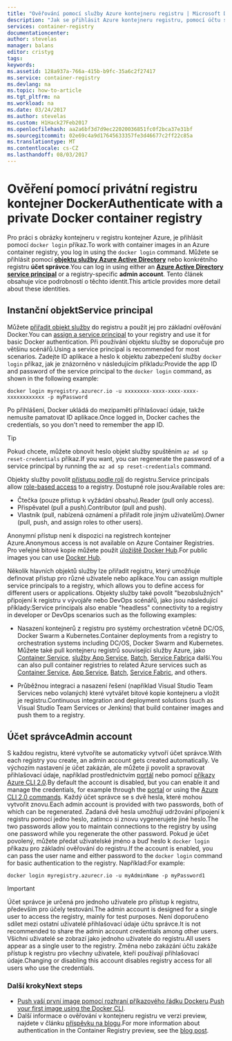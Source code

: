 ```yaml
---
title: "Ověřování pomocí služby Azure kontejneru registru | Microsoft Docs"
description: "Jak se přihlásit Azure kontejneru registru, pomocí účtu správce nebo objektu služby Azure Active Directory"
services: container-registry
documentationcenter: 
author: stevelas
manager: balans
editor: cristyg
tags: 
keywords: 
ms.assetid: 128a937a-766a-415b-b9fc-35a6c2f27417
ms.service: container-registry
ms.devlang: na
ms.topic: how-to-article
ms.tgt_pltfrm: na
ms.workload: na
ms.date: 03/24/2017
ms.author: stevelas
ms.custom: H1Hack27Feb2017
ms.openlocfilehash: aa2a6bf3d7d9ec22020036851fc0f2bca37e31bf
ms.sourcegitcommit: 02e69c4a9d17645633357fe3d46677c2ff22c85a
ms.translationtype: MT
ms.contentlocale: cs-CZ
ms.lasthandoff: 08/03/2017
---
```

# <a name="authenticate-with-a-private-docker-container-registry"></a><span data-ttu-id="9213a-103">Ověření pomocí privátní registru kontejner Docker</span><span class="sxs-lookup"><span data-stu-id="9213a-103">Authenticate with a private Docker container registry</span></span>
<span data-ttu-id="9213a-104">Pro práci s obrázky kontejneru v registru kontejner Azure, je přihlásit pomocí `docker login` příkaz.</span><span class="sxs-lookup"><span data-stu-id="9213a-104">To work with container images in an Azure container registry, you log in using the `docker login` command.</span></span> <span data-ttu-id="9213a-105">Můžete se přihlásit pomocí  **[objektu služby Azure Active Directory](../active-directory/active-directory-application-objects.md)**  nebo konkrétního registru **účet správce**.</span><span class="sxs-lookup"><span data-stu-id="9213a-105">You can log in using either an **[Azure Active Directory service principal](../active-directory/active-directory-application-objects.md)** or a registry-specific **admin account**.</span></span> <span data-ttu-id="9213a-106">Tento článek obsahuje více podrobností o těchto identit.</span><span class="sxs-lookup"><span data-stu-id="9213a-106">This article provides more detail about these identities.</span></span>



## <a name="service-principal"></a><span data-ttu-id="9213a-107">Instanční objekt</span><span class="sxs-lookup"><span data-stu-id="9213a-107">Service principal</span></span>

<span data-ttu-id="9213a-108">Můžete [přiřadit objekt služby](container-registry-get-started-azure-cli.md#assign-a-service-principal) do registru a použít jej pro základní ověřování Docker.</span><span class="sxs-lookup"><span data-stu-id="9213a-108">You can [assign a service principal](container-registry-get-started-azure-cli.md#assign-a-service-principal) to your registry and use it for basic Docker authentication.</span></span> <span data-ttu-id="9213a-109">Při používání objektu služby se doporučuje pro většinu scénářů.</span><span class="sxs-lookup"><span data-stu-id="9213a-109">Using a service principal is recommended for most scenarios.</span></span> <span data-ttu-id="9213a-110">Zadejte ID aplikace a heslo k objektu zabezpečení služby `docker login` příkaz, jak je znázorněno v následujícím příkladu:</span><span class="sxs-lookup"><span data-stu-id="9213a-110">Provide the app ID and password of the service principal to the `docker login` command, as shown in the following example:</span></span>

```
docker login myregistry.azurecr.io -u xxxxxxxx-xxxx-xxxx-xxxx-xxxxxxxxxxxx -p myPassword
```

<span data-ttu-id="9213a-111">Po přihlášení, Docker ukládá do mezipaměti přihlašovací údaje, takže nemusíte pamatovat ID aplikace.</span><span class="sxs-lookup"><span data-stu-id="9213a-111">Once logged in, Docker caches the credentials, so you don't need to remember the app ID.</span></span>

> [!TIP]
> <span data-ttu-id="9213a-112">Pokud chcete, můžete obnovit heslo objekt služby spuštěním `az ad sp reset-credentials` příkaz.</span><span class="sxs-lookup"><span data-stu-id="9213a-112">If you want, you can regenerate the password of a service principal by running the `az ad sp reset-credentials` command.</span></span>
>


<span data-ttu-id="9213a-113">Objekty služby povolit [přístupu podle rolí](../active-directory/role-based-access-control-configure.md) do registru.</span><span class="sxs-lookup"><span data-stu-id="9213a-113">Service principals allow [role-based access](../active-directory/role-based-access-control-configure.md) to a registry.</span></span> <span data-ttu-id="9213a-114">Dostupné role jsou:</span><span class="sxs-lookup"><span data-stu-id="9213a-114">Available roles are:</span></span>
  * <span data-ttu-id="9213a-115">Čtečka (pouze přístup k vyžádání obsahu).</span><span class="sxs-lookup"><span data-stu-id="9213a-115">Reader (pull only access).</span></span>
  * <span data-ttu-id="9213a-116">Přispěvatel (pull a push).</span><span class="sxs-lookup"><span data-stu-id="9213a-116">Contributor (pull and push).</span></span>
  * <span data-ttu-id="9213a-117">Vlastník (pull, nabízená oznámení a přiřadit role jiným uživatelům).</span><span class="sxs-lookup"><span data-stu-id="9213a-117">Owner (pull, push, and assign roles to other users).</span></span>

<span data-ttu-id="9213a-118">Anonymní přístup není k dispozici na registrech kontejner Azure.</span><span class="sxs-lookup"><span data-stu-id="9213a-118">Anonymous access is not available on Azure Container Registries.</span></span> <span data-ttu-id="9213a-119">Pro veřejné bitové kopie můžete použít [úložiště Docker Hub](https://docs.docker.com/docker-hub/).</span><span class="sxs-lookup"><span data-stu-id="9213a-119">For public images you can use [Docker Hub](https://docs.docker.com/docker-hub/).</span></span>

<span data-ttu-id="9213a-120">Několik hlavních objektů služby lze přiřadit registru, který umožňuje definovat přístup pro různé uživatele nebo aplikace.</span><span class="sxs-lookup"><span data-stu-id="9213a-120">You can assign multiple service principals to a registry, which allows you to define access for different users or applications.</span></span> <span data-ttu-id="9213a-121">Objekty služby také povolit "bezobslužných" připojení k registru v vývojáře nebo DevOps scénářů, jako jsou následující příklady:</span><span class="sxs-lookup"><span data-stu-id="9213a-121">Service principals also enable "headless" connectivity to a registry in developer or DevOps scenarios such as the following examples:</span></span>

  * <span data-ttu-id="9213a-122">Nasazení kontejnerů z registru pro systémy orchestration včetně DC/OS, Docker Swarm a Kubernetes.</span><span class="sxs-lookup"><span data-stu-id="9213a-122">Container deployments from a registry to orchestration systems including DC/OS, Docker Swarm and Kubernetes.</span></span> <span data-ttu-id="9213a-123">Můžete také pull kontejneru registrů související služby Azure, jako [Container Service](../container-service/index.yml), [služby App Service](../app-service/index.md), [Batch](../batch/index.md), [Service Fabric](/azure/service-fabric/)a další.</span><span class="sxs-lookup"><span data-stu-id="9213a-123">You can also pull container registries to related Azure services such as [Container Service](../container-service/index.yml), [App Service](../app-service/index.md), [Batch](../batch/index.md), [Service Fabric](/azure/service-fabric/), and others.</span></span>

  * <span data-ttu-id="9213a-124">Průběžnou integraci a nasazení řešení (například Visual Studio Team Services nebo volaných) které vytvářet bitové kopie kontejneru a vložit je registru.</span><span class="sxs-lookup"><span data-stu-id="9213a-124">Continuous integration and deployment solutions (such as Visual Studio Team Services or Jenkins) that build container images and push them to a registry.</span></span>





## <a name="admin-account"></a><span data-ttu-id="9213a-125">Účet správce</span><span class="sxs-lookup"><span data-stu-id="9213a-125">Admin account</span></span>
<span data-ttu-id="9213a-126">S každou registru, které vytvoříte se automaticky vytvoří účet správce.</span><span class="sxs-lookup"><span data-stu-id="9213a-126">With each registry you create, an admin account gets created automatically.</span></span> <span data-ttu-id="9213a-127">Ve výchozím nastavení je účet zakázán, ale můžete ji povolit a spravovat přihlašovací údaje, například prostřednictvím [portál](container-registry-get-started-portal.md#manage-registry-settings) nebo pomocí [příkazy Azure CLI 2.0](container-registry-get-started-azure-cli.md#manage-admin-credentials).</span><span class="sxs-lookup"><span data-stu-id="9213a-127">By default the account is disabled, but you can enable it and manage the credentials, for example through the [portal](container-registry-get-started-portal.md#manage-registry-settings) or using the [Azure CLI 2.0 commands](container-registry-get-started-azure-cli.md#manage-admin-credentials).</span></span> <span data-ttu-id="9213a-128">Každý účet správce se s dvě hesla, které mohou vytvořit znovu.</span><span class="sxs-lookup"><span data-stu-id="9213a-128">Each admin account is provided with two passwords, both of which can be regenerated.</span></span> <span data-ttu-id="9213a-129">Zadaná dvě hesla umožňují udržování připojení k registru pomocí jedno heslo, zatímco si znovu vygenerujete jiné heslo.</span><span class="sxs-lookup"><span data-stu-id="9213a-129">The two passwords allow you to maintain connections to the registry by using one password while you regenerate the other password.</span></span> <span data-ttu-id="9213a-130">Pokud je účet povolený, můžete předat uživatelské jméno a buď heslo k `docker login` příkazu pro základní ověřování do registru.</span><span class="sxs-lookup"><span data-stu-id="9213a-130">If the account is enabled, you can pass the user name and either password to the `docker login` command for basic authentication to the registry.</span></span> <span data-ttu-id="9213a-131">Například:</span><span class="sxs-lookup"><span data-stu-id="9213a-131">For example:</span></span>

```
docker login myregistry.azurecr.io -u myAdminName -p myPassword1
```

> [!IMPORTANT]
> <span data-ttu-id="9213a-132">Účet správce je určená pro jednoho uživatele pro přístup k registru, především pro účely testování.</span><span class="sxs-lookup"><span data-stu-id="9213a-132">The admin account is designed for a single user to access the registry, mainly for test purposes.</span></span> <span data-ttu-id="9213a-133">Není doporučeno sdílet mezi ostatní uživatelé přihlašovací údaje účtu správce.</span><span class="sxs-lookup"><span data-stu-id="9213a-133">It is not recommended to share the admin account credentials among other users.</span></span> <span data-ttu-id="9213a-134">Všichni uživatelé se zobrazí jako jednoho uživatele do registru.</span><span class="sxs-lookup"><span data-stu-id="9213a-134">All users appear as a single user to the registry.</span></span> <span data-ttu-id="9213a-135">Změna nebo zakázání účtu zakáže přístup k registru pro všechny uživatele, kteří používají přihlašovací údaje.</span><span class="sxs-lookup"><span data-stu-id="9213a-135">Changing or disabling this account disables registry access for all users who use the credentials.</span></span>
>


### <a name="next-steps"></a><span data-ttu-id="9213a-136">Další kroky</span><span class="sxs-lookup"><span data-stu-id="9213a-136">Next steps</span></span>
* <span data-ttu-id="9213a-137">[Push vaší první image pomocí rozhraní příkazového řádku Dockeru](container-registry-get-started-docker-cli.md).</span><span class="sxs-lookup"><span data-stu-id="9213a-137">[Push your first image using the Docker CLI](container-registry-get-started-docker-cli.md).</span></span>
* <span data-ttu-id="9213a-138">Další informace o ověřování v kontejneru registru ve verzi preview, najdete v článku [příspěvku na blogu](https://blogs.msdn.microsoft.com/stevelasker/2016/11/17/azure-container-registry-user-accounts/).</span><span class="sxs-lookup"><span data-stu-id="9213a-138">For more information about authentication in the Container Registry preview, see the [blog post](https://blogs.msdn.microsoft.com/stevelasker/2016/11/17/azure-container-registry-user-accounts/).</span></span>
